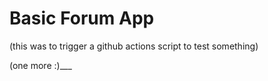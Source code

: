 
# Basic Forum App

(this was to trigger a github actions script to test something)

(one more :)___